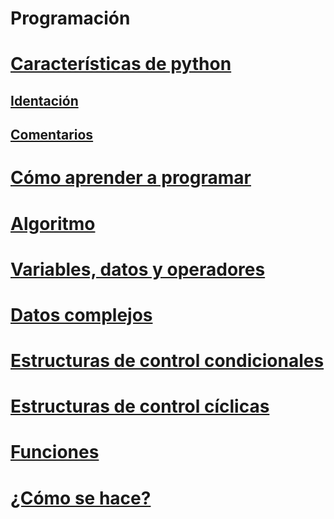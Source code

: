 # Programación
# [Características de python](https://github.com/css-umar/Programaci-n/wiki/Caracter%C3%ADsticas-de-Python)
## [Identación](https://github.com/css-umar/Programaci-n/wiki/Identaci%C3%B3n)
## [Comentarios](https://github.com/css-umar/Programaci-n/wiki/Comentarios)
# [Cómo aprender a programar](https://github.com/css-umar/Programaci-n/wiki/C%C3%B3mo-aprender-a-programar)
# [Algoritmo](https://github.com/css-umar/Programaci-n/wiki/Algoritmo)
# [Variables, datos y operadores](https://github.com/css-umar/Programaci-n/wiki/Variables,-datos-y-operadores)
# [Datos complejos](https://github.com/css-umar/Programaci-n/wiki/Datos-complejos)
# [Estructuras de control condicionales](https://github.com/css-umar/Programaci-n/wiki/Estructuras-de-control-condicionales)
# [Estructuras de control cíclicas](https://github.com/css-umar/Programaci-n/wiki/Estructuras-de-control-c%C3%ADclicas)
# [Funciones](https://github.com/css-umar/Programaci-n/wiki/Funciones)
# [¿Cómo se hace?](https://github.com/css-umar/Programaci-n/wiki/%C2%BFC%C3%B3mo-se-hace%3F)
